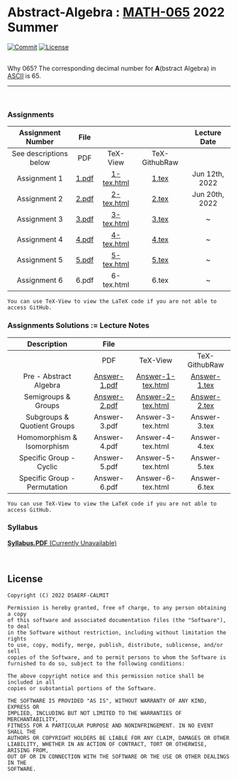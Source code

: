 # Abstract-Algebra : [MATH-065](https://binaryphi.site/~AliothZou/MATH-065/) 2022 Summer

[![Commit](https://img.shields.io/github/commit-activity/y/DSAERF-CALMIT/Abstract-Algebra?label=Commits&color=blue)](https://github.com/DSAERF-CALMIT/Abstract-Algebra/commits/main)
[![License](https://img.shields.io/badge/License-MIT-orange.svg)](https://github.com/DSAERF-CALMIT/Abstract-Algebra/blob/master/LICENSE.md)

<br>
Why 065? The corresponding decimal number for <b>A</b>(bstract Algebra) in <a href="https://www.ibm.com/docs/en/aix/7.3?topic=adapters-ascii-decimal-hexadecimal-octal-binary-conversion-table">ASCII</a> is 65.

----
<br>

<!--####################-->
### Assignments

| Assignment Number | File | | | Lecture Date |
| :---------------: | :--: | :--: | :-: | :-: |
| See descriptions below | PDF | TeX-View | TeX-GithubRaw | |
| Assignment 1 | [1.pdf][1] | [1-tex.html][2] | [1.tex][3] | Jun 12th, 2022 |
| Assignment 2 | [2.pdf][7] | [2-tex.html][8] | [2.tex][9] | Jun 20th, 2022 |
| Assignment 3 | [3.pdf][13] | [3-tex.html][14] | [3.tex][15] | ~ |
| Assignment 4 | [4.pdf][19] | [4-tex.html][20] | [4.tex][21] | ~ |
| Assignment 5 | [5.pdf][25] | [5-tex.html][26] | [5.tex][27] | ~ |
| Assignment 6 | 6.pdf | 6-tex.html | 6.tex | ~ |

```
You can use TeX-View to view the LaTeX code if you are not able to access GitHub.
```


<!--####################-->
### Assignments Solutions := Lecture Notes

| Description | File | | |
| :---------------: | :---------: | :----: | :--: |
| | PDF | TeX-View | TeX-GithubRaw |
| Pre - Abstract Algebra | [Answer-1.pdf][4] | [Answer-1-tex.html][5] | [Answer-1.tex][6] |
| Semigroups & Groups | [Answer-2.pdf][10] | [Answer-2-tex.html][11] | [Answer-2.tex][12] |
| Subgroups & Quotient Groups | Answer-3.pdf | Answer-3-tex.html | Answer-3.tex |
| Homomorphism & Isomorphism | Answer-4.pdf | Answer-4-tex.html | Answer-4.tex |
| Specific Group - Cyclic | Answer-5.pdf | Answer-5-tex.html | Answer-5.tex |
| Specific Group - Permutation | Answer-6.pdf | Answer-6-tex.html | Answer-6.tex |

```
You can use TeX-View to view the LaTeX code if you are not able to access GitHub.
```

<!--####################-->
### Syllabus

[**Syllabus.PDF** (Currently Unavailable)](https://binaryphi.site/~AliothZou/MATH-065/syllabus.pdf)


[1]: https://binaryphi.site/~AliothZou/MATH-065/assignment/1.pdf
[2]: https://binaryphi.site/~AliothZou/MATH-065/assignment/1.html
[3]: https://raw.githubusercontent.com/DSAERF-CALMIT/Abstract-Algebra/main/Assignment/1.tex
[4]: https://binaryphi.site/~AliothZou/MATH-065/assignment/~1.pdf
[5]: https://binaryphi.site/~AliothZou/MATH-065/assignment/~1.html
[6]: https://raw.githubusercontent.com/DSAERF-CALMIT/Abstract-Algebra/main/Assignment/~1.tex

[7]: https://binaryphi.site/~AliothZou/MATH-065/assignment/2.pdf
[8]: https://binaryphi.site/~AliothZou/MATH-065/assignment/2.html
[9]: https://raw.githubusercontent.com/DSAERF-CALMIT/Abstract-Algebra/main/Assignment/2.tex
[10]: https://binaryphi.site/~AliothZou/MATH-065/assignment/~2.pdf
[11]: https://binaryphi.site/~AliothZou/MATH-065/assignment/~2.html
[12]: https://raw.githubusercontent.com/DSAERF-CALMIT/Abstract-Algebra/main/Assignment/~2.tex

[13]: https://binaryphi.site/~AliothZou/MATH-065/assignment/3.pdf
[14]: https://binaryphi.site/~AliothZou/MATH-065/assignment/3.html
[15]: https://raw.githubusercontent.com/DSAERF-CALMIT/Abstract-Algebra/main/Assignment/3.tex
[16]: https://binaryphi.site/~AliothZou/MATH-065/assignment/~3.pdf
[17]: https://binaryphi.site/~AliothZou/MATH-065/assignment/~3.html
[18]: https://raw.githubusercontent.com/DSAERF-CALMIT/Abstract-Algebra/main/Assignment/~3.tex

[19]: https://binaryphi.site/~AliothZou/MATH-065/assignment/4.pdf
[20]: https://binaryphi.site/~AliothZou/MATH-065/assignment/4.html
[21]: https://raw.githubusercontent.com/DSAERF-CALMIT/Abstract-Algebra/main/Assignment/4.tex
[22]: https://binaryphi.site/~AliothZou/MATH-065/assignment/~4.pdf
[23]: https://binaryphi.site/~AliothZou/MATH-065/assignment/~4.html
[24]: https://raw.githubusercontent.com/DSAERF-CALMIT/Abstract-Algebra/main/Assignment/~4.tex

[25]: https://binaryphi.site/~AliothZou/MATH-065/assignment/5.pdf
[26]: https://binaryphi.site/~AliothZou/MATH-065/assignment/5.html
[27]: https://raw.githubusercontent.com/DSAERF-CALMIT/Abstract-Algebra/main/Assignment/5.tex
[28]: https://binaryphi.site/~AliothZou/MATH-065/assignment/~5.pdf
[29]: https://binaryphi.site/~AliothZou/MATH-065/assignment/~5.html
[30]: https://raw.githubusercontent.com/DSAERF-CALMIT/Abstract-Algebra/main/Assignment/~5.tex

[31]: https://binaryphi.site/~AliothZou/MATH-065/assignment/6.pdf
[32]: https://binaryphi.site/~AliothZou/MATH-065/assignment/6.html
[33]: https://raw.githubusercontent.com/DSAERF-CALMIT/Abstract-Algebra/main/Assignment/6.tex
[34]: https://binaryphi.site/~AliothZou/MATH-065/assignment/~6.pdf
[35]: https://binaryphi.site/~AliothZou/MATH-065/assignment/~6.html
[36]: https://raw.githubusercontent.com/DSAERF-CALMIT/Abstract-Algebra/main/Assignment/~6.tex


<br>

## License
```
Copyright (C) 2022 DSAERF-CALMIT

Permission is hereby granted, free of charge, to any person obtaining a copy
of this software and associated documentation files (the "Software"), to deal
in the Software without restriction, including without limitation the rights
to use, copy, modify, merge, publish, distribute, sublicense, and/or sell
copies of the Software, and to permit persons to whom the Software is
furnished to do so, subject to the following conditions:

The above copyright notice and this permission notice shall be included in all
copies or substantial portions of the Software.

THE SOFTWARE IS PROVIDED "AS IS", WITHOUT WARRANTY OF ANY KIND, EXPRESS OR
IMPLIED, INCLUDING BUT NOT LIMITED TO THE WARRANTIES OF MERCHANTABILITY,
FITNESS FOR A PARTICULAR PURPOSE AND NONINFRINGEMENT. IN NO EVENT SHALL THE
AUTHORS OR COPYRIGHT HOLDERS BE LIABLE FOR ANY CLAIM, DAMAGES OR OTHER
LIABILITY, WHETHER IN AN ACTION OF CONTRACT, TORT OR OTHERWISE, ARISING FROM,
OUT OF OR IN CONNECTION WITH THE SOFTWARE OR THE USE OR OTHER DEALINGS IN THE
SOFTWARE.
```
